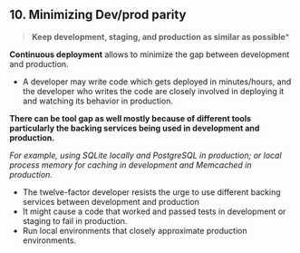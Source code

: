 ## 10. Minimizing Dev/prod parity

> **Keep development, staging, and production as similar as possible***

**Continuous deployment** allows to minimize the gap between development and production.

- A developer may write code which gets deployed in minutes/hours, and the developer who writes the code are closely involved in deploying it and watching its behavior in production.

**There can be tool gap as well mostly because of different tools particularly the backing services being used in development and production.**

*For example, using SQLite locally and PostgreSQL in production; or local process memory for caching in development and Memcached in production.*

- The twelve-factor developer resists the urge to use different backing services between development and production
- It might cause a code that worked and passed tests in development or staging to fail in production.
- Run local environments that closely approximate production environments.
